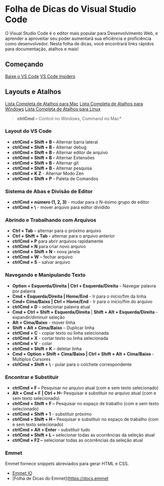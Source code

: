 ﻿# Folha de Dicas do Visual Studio Code

O Visual Studio Code é o editor mais popular para Desenvolvimento Web, e aprender a aproveitar seu poder aumentará sua eficiência e proficiência como desenvolvedor. Nesta folha de dicas, você encontrará links rápidos para documentação, atalhos e mais!

## Começando

[Baixe o VS Code](https://code.visualstudio.com/download)
[VS Code Insiders](https://code.visualstudio.com/insiders/)

## Layouts e Atalhos

[Lista Completa de Atalhos para Mac](https://code.visualstudio.com/shortcuts/keyboard-shortcuts-macos.pdf)
[Lista Completa de Atalhos para Windows](https://code.visualstudio.com/shortcuts/keyboard-shortcuts-windows.pdf)
[Lista Completa de Atalhos para Linux](https://code.visualstudio.com/shortcuts/keyboard-shortcuts-linux.pdf)

> **ctrlCmd –** Control no Windows, Command no Mac*

### Layout do VS Code

- **ctrlCmd + Shift + B -** Alternar barra lateral
- **ctrlCmd + Shift + B -** Alternar debug
- **ctrlCmd + Shift + B -** Alternar editor de arquivo
- **ctrlCmd + Shift + B -** Alternar Extensões
- **ctrlCmd + Shift + B -** Alternar git
- **ctrlCmd + Shift + B -** Alternar pesquisa
- **ctrlCmd + K Z** - Alternar Modo Zen
- **ctrlCmd + Shift + P** - Paleta de Comandos

### Sistema de Abas e Divisão de Editor

- **ctrlCmd + número (1, 2, 3)** - mudar para o N-ésimo grupo de editor
- **ctrlCmd + \\** - mover arquivo para editor dividido

### Abrindo e Trabalhando com Arquivos

- **Ctrl + Tab** – alternar para o próximo arquivo
- **Ctrl + Shift + Tab -** alternar para o arquivo anterior
- **ctrlCmd + P** para abrir arquivos rapidamente
- **ctrlCmd + N** para criar novo arquivo
- **ctrlCmd + Shift + N** – nova janela
- **ctrlCmd + W** – fechar arquivo
- **ctrlCmd + S** – salvar arquivo

### Navegando e Manipulando Texto

- **Option + Esquerda/Direita | Ctrl + Esquerda/Direita** – Navegar palavra por palavra
- **Cmd + Esquerda/Direita | Home/End** - Ir para o início/fim da linha
- **Cmd+ Cima/Baixo | Ctrl + Home/End** - Ir para o início/fim do arquivo
- **ctrlCmd + D** – selecionar palavra atual
- **Cmd + Ctrl + Shift + Esquerda/Direita** | **Shift + Alt + Esquerda/Direita** - expandir/diminuir seleção
- **Alt + Cima/Baixo** - mover linha
- **Shift + Alt + Cima/Baixo** – Duplicar linha
- **ctrlCmd + C** - copiar texto ou linha selecionada
- **ctrlCmd + X** - cortar texto ou linha selecionada
- **ctrlCmd + V** - colar
- **ctrlCmd + Shift + K** – deletar linha
- **Cmd + Option + Shift + Cima/Baixo | Ctrl + Shift + Alt + Cima/Baixo**  - Múltiplos Cursores
-  **ctrlCmd + Shift + \\** - pular para o colchete correspondente

### Encontrar e Substituir

- **ctrlCmd + F –** Pesquisar no arquivo atual (com e sem texto selecionado)
- **Alt + Cmd + F | Ctrl + H–** Pesquisar e substituir no arquivo atual (com e sem texto selecionado)
- **ctrlCmd + Shift + F –** Pesquisar no espaço de trabalho (com e sem texto selecionado)
- **ctrlCmd + Shift + 1** - substituir próximo
- **ctrlCmd + Shift + H –** Pesquisar e substituir no espaço de trabalho (com e sem texto selecionado)
- **ctrlCmd + Alt + Enter** – substituir tudo
- **ctrlCmd + Shift + L –** selecionar todas as ocorrências da seleção atual
- **ctrlCmd + F2 –** selecionar todas as ocorrências da seleção atual

### Emmet

Emmet fornece snippets abreviados para gerar HTML e CSS.

- [Emmet IO](https://emmet.io/)
- [Folha de Dicas do Emmet](https://docs.emmet